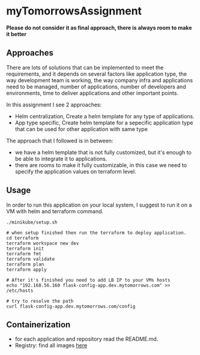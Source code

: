 # myTomorrowsAssignment
**Please do not consider it as final approach, there is always room to make it better**

## Approaches
There are lots of solutions that can be implemented to meet the requirements, and it depends on several factors like
application type, the way development team is working, the way company infra and applications need to be managed,
number of applications, number of developers and environments, time to deliver applications and other important points.

In this assignment I see 2 approaches:
- Helm centralization, Create a helm template for any type of applications.
- App type specific, Create helm template for a sepecific application type that can be used for other application with
same type

The approach that I followed is in between:
- we have a helm template that is not fully customized, but it's enough to be able to integrate it to applications.
- there are rooms to make it fully customizable, in this case we need to specify the application values on terraform level.

## Usage
In order to run this application on your local system, I suggest to run it on a VM with helm and terraform command.
```
./minikube/setup.sh

# when setup finished then run the terraform to deploy application.
cd terraform
terraform workspace new dev
terraform init
terraform fmt
terraform validate
terraform plan
terraform apply

# After it's finished you need to add LB IP to your VMs hosts
echo "192.168.56.160 flask-config-app.dev.mytomorrows.com" >> /etc/hosts

# try to resolve the path
curl flask-config-app.dev.mytomorrows.com/config
```

## Containerization
- for each application and repository read the README.md.
- Registry: find all images [here](https://github.com/hosein-yousefii?tab=packages)
